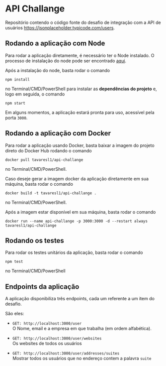 # API Challange

Repositório contendo o código fonte do desafio de integração com a API de usuários https://jsonplaceholder.typicode.com/users.

## Rodando a aplicação com Node

Para rodar a aplicação diretamente, é necessário ter o Node instalado. O processo de instalação do node pode ser encontrado [aqui](https://nodejs.org/en/download/).

Após a instalação do node, basta rodar o comando

```shell
npm install
```

no Terminal/CMD/PowerShell para instalar as **dependências do projeto** e, logo em seguida, o comando

```shell
npm start
```

Em alguns momentos, a aplicação estará pronta para uso, acessível pela porta `3000`.

## Rodando a aplicação com Docker

Para rodar a aplicação usando Docker, basta baixar a imagem do projeto direto do Docker Hub rodando o comando

```shell
docker pull tavaresl1/api-challange
```

no Terminal/CMD/PowerShell.

Caso deseje gerar a imagem docker da aplicação diretamente em sua máquina, basta rodar o comando

```shell
docker build -t tavaresl1/api-challange .
```

no Terminal/CMD/PowerShell.

Após a imagem estar disponível em sua máquina, basta rodar o comando

```shell
docker run --name api-challange -p 3000:3000 -d --restart always tavaresl1/api-challange
```

## Rodando os testes

Para rodar os testes unitários da aplicação, basta rodar o comando 

```shell
npm test
```

no Terminal/CMD/PowerShell

## Endpoints da aplicação

A aplicação disponibiliza três endpoints, cada um referente a um item do desafio.

São eles:

- `GET: http://localhost:3000/user` <br>
  O Nome, email e a empresa em que trabalha (em ordem alfabética).

- `GET: http://localhost:3000/user/websites` <br>
  Os websites de todos os usuários

- `GET: http://localhost:3000/user/addresses/suites` <br>
  Mostrar todos os usuários que no endereço contem a palavra ```suite```